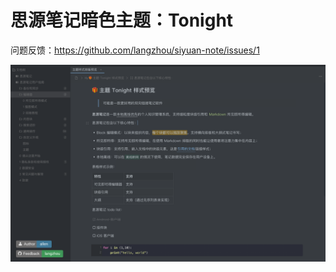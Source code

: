 # 思源笔记暗色主题：Tonight

问题反馈：https://github.com/langzhou/siyuan-note/issues/1


![image](https://raw.githubusercontent.com/langzhou/tonight-for-siyuan/main/preview.png)


